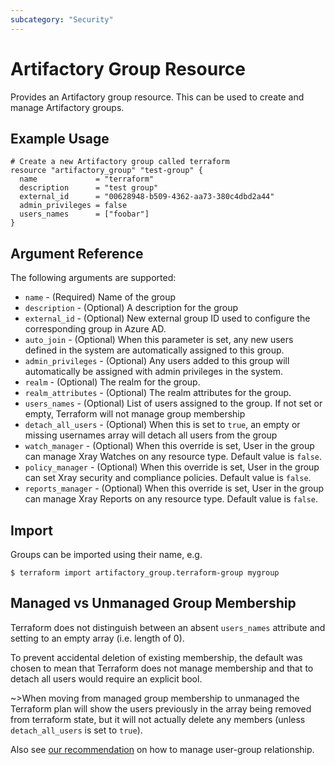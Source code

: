 ```yaml
---
subcategory: "Security"
---
```

# Artifactory Group Resource

Provides an Artifactory group resource. This can be used to create and manage Artifactory groups.

## Example Usage

```hcl
# Create a new Artifactory group called terraform
resource "artifactory_group" "test-group" {
  name             = "terraform"
  description      = "test group"
  external_id      = "00628948-b509-4362-aa73-380c4dbd2a44"
  admin_privileges = false
  users_names      = ["foobar"]
}
```

## Argument Reference

The following arguments are supported:

* `name`                - (Required) Name of the group
* `description`         - (Optional) A description for the group
* `external_id`         - (Optional) New external group ID used to configure the corresponding group in Azure AD.
* `auto_join`           - (Optional) When this parameter is set, any new users defined in the system are automatically assigned to this group.
* `admin_privileges`    - (Optional) Any users added to this group will automatically be assigned with admin privileges in the system.
* `realm`               - (Optional) The realm for the group.
* `realm_attributes`    - (Optional) The realm attributes for the group.
* `users_names`         - (Optional) List of users assigned to the group. If not set or empty, Terraform will not manage group membership
* `detach_all_users`    - (Optional) When this is set to `true`, an empty or missing usernames array will detach all users from the group
* `watch_manager`       - (Optional) When this override is set, User in the group can manage Xray Watches on any resource type. Default value is `false`.
* `policy_manager`      - (Optional) When this override is set, User in the group can set Xray security and compliance policies. Default value is `false`.
* `reports_manager`     - (Optional) When this override is set, User in the group can manage Xray Reports on any resource type. Default value is `false`.

## Import

Groups can be imported using their name, e.g.

```
$ terraform import artifactory_group.terraform-group mygroup
```


## Managed vs Unmanaged Group Membership

Terraform does not distinguish between an absent `users_names` attribute and setting to an empty array (i.e. length of 0).

To prevent accidental deletion of existing membership, the default was chosen to mean that Terraform does not manage membership and that to detach all users would require an explicit bool.

~>When moving from managed group membership to unmanaged the Terraform plan will show the users previously in the array
being removed from terraform state, but it will not actually delete any members (unless `detach_all_users` is set to `true`).

Also see [our recommendation](guides/user_group.md) on how to manage user-group relationship.
